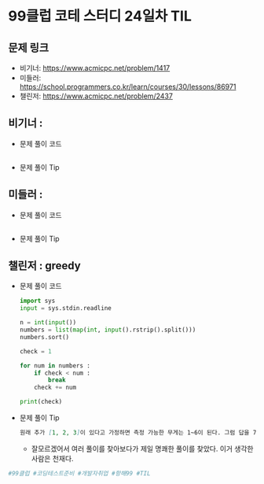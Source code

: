 # 99클럽 코테 스터디 24일차 TIL

## 문제 링크
* 비기너: https://www.acmicpc.net/problem/1417
* 미들러: https://school.programmers.co.kr/learn/courses/30/lessons/86971
* 챌린저: https://www.acmicpc.net/problem/2437


## 비기너 : 

* 문제 풀이 코드

    ```python

    ```

* 문제 풀이 Tip



## 미들러 : 

* 문제 풀이 코드

    ```python

    ```

* 문제 풀이 Tip



## 챌린저 : greedy

* 문제 풀이 코드

    ```python
    import sys
    input = sys.stdin.readline

    n = int(input())
    numbers = list(map(int, input().rstrip().split()))
    numbers.sort()

    check = 1

    for num in numbers :
        if check < num :
            break
        check += num

    print(check)
    ```

* 문제 풀이 Tip
    ```markdown
    원래 추가 [1, 2, 3]이 있다고 가정하면 측정 가능한 무게는 1~6이 된다. 그럼 답을 7을 도출 해야 한다. 확인할 무게를 `check = 1`로 두고 시작한다. 1은 측정이 가능하기 때문에 `check += 1`을 해준다. `check = 2`가 되고, 무게추에 2가 있기 때문에 측정 가능하다. 그다음 `check += 2`를 해주는데 그 이유는 `check = 1`일 떄를 확인했기 때문에 다시 확인할 필요가 없기 때문이다. 즉 이미 확인한 무게에 대해서 새로운 추가 추가되었을 때 `기존에 측정 가능한 무게 + 새롭게 추가된 추의 무게`가 maximum 측정 가능한 무게이기 때문이다.
    ```
    * 잘모르겠어서 여러 풀이를 찾아보다가 제일 명쾌한 풀이를 찾았다. 이거 생각한 사람은 천재다.



```python
#99클럽 #코딩테스트준비 #개발자취업 #항해99 #TIL
```